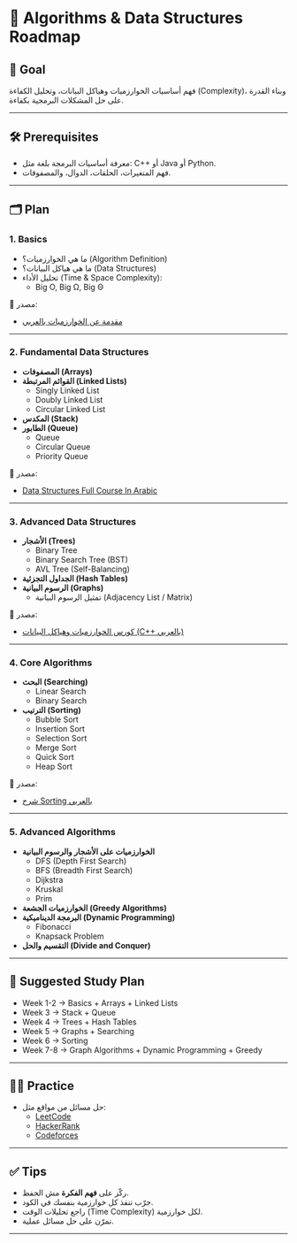 # 📘 Algorithms & Data Structures Roadmap

## 🎯 Goal
فهم أساسيات الخوارزميات وهياكل البيانات، وتحليل الكفاءة (Complexity)، وبناء القدرة على حل المشكلات البرمجية بكفاءة.

---

## 🛠️ Prerequisites
- معرفة أساسيات البرمجة بلغة مثل: C++ أو Java أو Python.  
- فهم المتغيرات، الحلقات، الدوال، والمصفوفات.  

---

## 🗂️ Plan

### 1. Basics
- ما هي الخوارزميات؟ (Algorithm Definition)  
- ما هي هياكل البيانات؟ (Data Structures)  
- تحليل الأداء (Time & Space Complexity):  
  - Big O, Big Ω, Big Θ  

📌 مصدر:  
- [مقدمة عن الخوارزميات بالعربي](https://www.youtube.com/watch?v=rJyTfqdCvlk)

---

### 2. Fundamental Data Structures
- **المصفوفات (Arrays)**  
- **القوائم المرتبطة (Linked Lists)**  
  - Singly Linked List  
  - Doubly Linked List  
  - Circular Linked List  
- **المكدس (Stack)**  
- **الطابور (Queue)**  
  - Queue  
  - Circular Queue  
  - Priority Queue  

📌 مصدر:  
- [Data Structures Full Course In Arabic](https://www.youtube.com/playlist?list=PLCInYL3l2AajqOUW_2SwjWeMwf4vL4RSp)

---

### 3. Advanced Data Structures
- **الأشجار (Trees)**  
  - Binary Tree  
  - Binary Search Tree (BST)  
  - AVL Tree (Self-Balancing)  
- **الجداول التجزئية (Hash Tables)**  
- **الرسوم البيانية (Graphs)**  
  - تمثيل الرسوم البيانية (Adjacency List / Matrix)  

📌 مصدر:  
- [كورس الخوارزميات وهياكل البيانات (C++ بالعربي)](https://www.youtube.com/playlist?list=PLwG3MzKlrGTZBHHnEyrjMhRRaHC2VW_8E)

---

### 4. Core Algorithms
- **البحث (Searching)**  
  - Linear Search  
  - Binary Search  
- **الترتيب (Sorting)**  
  - Bubble Sort  
  - Insertion Sort  
  - Selection Sort  
  - Merge Sort  
  - Quick Sort  
  - Heap Sort  

📌 مصدر:  
- [شرح Sorting بالعربي](https://www.youtube.com/watch?v=JO9IdFtxfKk)

---

### 5. Advanced Algorithms
- **الخوارزميات على الأشجار والرسوم البيانية**  
  - DFS (Depth First Search)  
  - BFS (Breadth First Search)  
  - Dijkstra  
  - Kruskal  
  - Prim  
- **الخوارزميات الجشعة (Greedy Algorithms)**  
- **البرمجة الديناميكية (Dynamic Programming)**  
  - Fibonacci  
  - Knapsack Problem  
- **التقسيم والحل (Divide and Conquer)**  

---

## 📅 Suggested Study Plan
- Week 1-2 → Basics + Arrays + Linked Lists  
- Week 3 → Stack + Queue  
- Week 4 → Trees + Hash Tables  
- Week 5 → Graphs + Searching  
- Week 6 → Sorting  
- Week 7-8 → Graph Algorithms + Dynamic Programming + Greedy  

---

## 🧑‍💻 Practice
- حل مسائل من مواقع مثل:  
  - [LeetCode](https://leetcode.com/)  
  - [HackerRank](https://www.hackerrank.com/domains/tutorials/10-days-of-algorithms)  
  - [Codeforces](https://codeforces.com/)  

---

## ✅ Tips
- ركّز على **فهم الفكرة** مش الحفظ.  
- جرّب تنفذ كل خوارزمية بنفسك في الكود.  
- راجع تحليلات الوقت (Time Complexity) لكل خوارزمية.  
- تمرّن على حل مسائل عملية.  

---
